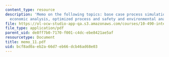 ```yaml
---
content_type: resource
description: 'Memo on the following topics: base case process simulation, base case
  economic analysis, optimized process and safety and environmental analysis'
file: https://ol-ocw-studio-app-qa.s3.amazonaws.com/courses/10-490-integrated-chemical-engineering-i-fall-2006/bcf8ad0aeb2a66d7eb66dcb46ad68e03_memo_11.pdf
file_type: application/pdf
parent_uid: de8ff7b0-7170-f001-c4dc-ebe8421ae5af
resourcetype: Document
title: memo_11.pdf
uid: bcf8ad0a-eb2a-66d7-eb66-dcb46ad68e03
---
```

